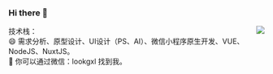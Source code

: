 ### Hi there 👋
<img align="right" src="https://github-readme-stats.vercel.app/api?username=iamdarcy&show_icons=true&theme=vue&hide_title=true&count_private=true&hide=contribs&include_all_commits=true&locale=cn&line_height=22" />

技术栈：  
😄 需求分析、原型设计、UI设计（PS、AI）、微信小程序原生开发、VUE、NodeJS、NuxtJS。  
💬 你可以通过微信：lookgxl 找到我。
<!--
**iamdarcy/iamdarcy** is a ✨ _special_ ✨ repository because its `README.md` (this file) appears on your GitHub profile.

Here are some ideas to get you started:

- 🔭 I’m currently working on ...
- 🌱 I’m currently learning ...
- 👯 I’m looking to collaborate on ...
- 🤔 I’m looking for help with ...
- 💬 Ask me about ...
- 📫 How to reach me: ...
- 😄 Pronouns: ...
- ⚡ Fun fact: ...
-->
